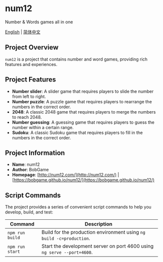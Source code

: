 # num12

Number & Words games all in one

[English](README.md) | [简体中文](README_cn.md)

## Project Overview

`num12` is a project that contains number and word games, providing rich features and experiences.

## Project Features

- **Number slider**: A slider game that requires players to slide the number from left to right.
- **Number puzzle**: A puzzle game that requires players to rearrange the numbers in the correct order.
- **2048**: A classic 2048 game that requires players to merge the numbers to reach 2048.
- **Number guessing**: A guessing game that requires players to guess the number within a certain range.
- **Sudoku**: A classic Sudoku game that requires players to fill in the numbers in the correct order.

## Project Information

- **Name**: num12
- **Author**: BobGame
- **Homepage**: [http://num12.com/](http://num12.com/) | [https://bobgame.github.io/num12/](https://bobgame.github.io/num12/)

## Script Commands

The project provides a series of convenient script commands to help you develop, build, and test:

| Command       | Description                                                         |
|------------|--------------------------------------------------------------|
| `npm run build` | Build for the production environment using `ng build -c=production`.           |
| `npm run start` | Start the development server on port 4600 using `ng serve --port=4600`.    |